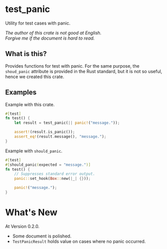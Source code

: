 test_panic
===

Utility for test cases with panic.

*The author of this crate is not good at English.*  
*Forgive me if the document is hard to read.*

## What is this?

Provides functions for test with panic. For the same purpose, the `shoud_panic`
attribute is provided in the Rust standard, but it is not so useful, hence we
created this crate.

## Examples

Example with this crate.

```rust
#[test]
fn test() {
    let result = test_panic(|| panic!("message."));

    assert!(result.is_panic());
    assert_eq!(result.message(), "message.");
}
```

Example with `should_panic`.

```rust
#[test]
#[should_panic(expected = "message.")]
fn test() {
    // Suppresses standard error output.
    panic::set_hook(Box::new(|_| {}));

    panic!("message.");
}
```

# What's New

At Version 0.2.0.

* Some document is polished.
* `TestPanicResult` holds value on cases where no panic occurred.
